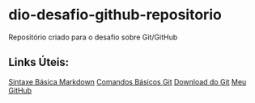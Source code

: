 # dio-desafio-github-repositorio
Repositório criado para o desafio sobre Git/GitHub

## Links Úteis:
[Sintaxe Básica Markdown](https://www.markdownguide.org/basic-syntax/)
[Comandos Básicos Git](https://comandosgit.github.io/)
[Download do Git](https://git-scm.com/download/win)
[Meu GitHub](https://github.com/G4bR13LChArLaNtE)